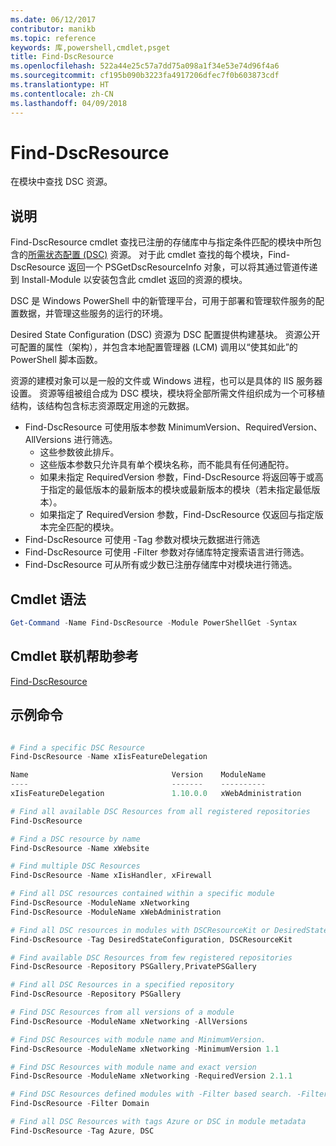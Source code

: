 ```yaml
---
ms.date: 06/12/2017
contributor: manikb
ms.topic: reference
keywords: 库,powershell,cmdlet,psget
title: Find-DscResource
ms.openlocfilehash: 522a44e25c57a7dd75a098a1f34e53e74d96f4a6
ms.sourcegitcommit: cf195b090b3223fa4917206dfec7f0b603873cdf
ms.translationtype: HT
ms.contentlocale: zh-CN
ms.lasthandoff: 04/09/2018
---
```

# <a name="find-dscresource"></a>Find-DscResource

在模块中查找 DSC 资源。

## <a name="description"></a>说明

Find-DscResource cmdlet 查找已注册的存储库中与指定条件匹配的模块中所包含的[所需状态配置 (DSC)](https://msdn.microsoft.com/PowerShell/dsc/overview) 资源。
对于此 cmdlet 查找的每个模块，Find-DscResource 返回一个 PSGetDscResourceInfo 对象，可以将其通过管道传递到 Install-Module 以安装包含此 cmdlet 返回的资源的模块。

DSC 是 Windows PowerShell 中的新管理平台，可用于部署和管理软件服务的配置数据，并管理这些服务的运行的环境。

Desired State Configuration (DSC) 资源为 DSC 配置提供构建基块。 资源公开可配置的属性（架构），并包含本地配置管理器 (LCM) 调用以“使其如此”的 PowerShell 脚本函数。

资源的建模对象可以是一般的文件或 Windows 进程，也可以是具体的 IIS 服务器设置。 资源等组被组合成为 DSC 模块，模块将全部所需文件组织成为一个可移植结构，该结构包含标志资源既定用途的元数据。

- Find-DscResource 可使用版本参数 MinimumVersion、RequiredVersion、AllVersions 进行筛选。
  - 这些参数彼此排斥。
  - 这些版本参数只允许具有单个模块名称，而不能具有任何通配符。
  - 如果未指定 RequiredVersion 参数，Find-DscResource 将返回等于或高于指定的最低版本的最新版本的模块或最新版本的模块（若未指定最低版本）。
  - 如果指定了 RequiredVersion 参数，Find-DscResource 仅返回与指定版本完全匹配的模块。
- Find-DscResource 可使用 -Tag 参数对模块元数据进行筛选
- Find-DscResource 可使用 -Filter 参数对存储库特定搜索语言进行筛选。
- Find-DscResource 可从所有或少数已注册存储库中对模块进行筛选。

## <a name="cmdlet-syntax"></a>Cmdlet 语法
```powershell
Get-Command -Name Find-DscResource -Module PowerShellGet -Syntax
```

## <a name="cmdlet-online-help-reference"></a>Cmdlet 联机帮助参考

[Find-DscResource](http://go.microsoft.com/fwlink/?LinkId=517196)

## <a name="example-commands"></a>示例命令
```powershell

# Find a specific DSC Resource
Find-DscResource -Name xIisFeatureDelegation

Name                                Version    ModuleName                          Repository
----                                -------    ----------                          ----------
xIisFeatureDelegation               1.10.0.0   xWebAdministration                  PSGallery

# Find all available DSC Resources from all registered repositories
Find-DscResource

# Find a DSC resource by name
Find-DscResource -Name xWebsite

# Find multiple DSC Resources
Find-DscResource -Name xIisHandler, xFirewall

# Find all DSC resources contained within a specific module
Find-DscResource -ModuleName xNetworking
Find-DscResource -ModuleName xWebAdministration

# Find all DSC resources in modules with DSCResourceKit or DesiredStateConfiguration
Find-DscResource -Tag DesiredStateConfiguration, DSCResourceKit

# Find available DSC Resources from few registered repositories
Find-DscResource -Repository PSGallery,PrivatePSGallery

# Find all DSC Resources in a specified repository
Find-DscResource -Repository PSGallery

# Find DSC Resources from all versions of a module
Find-DscResource -ModuleName xNetworking -AllVersions

# Find DSC Resources with module name and MinimumVersion.
Find-DscResource -ModuleName xNetworking -MinimumVersion 1.1

# Find DSC Resources with module name and exact version
Find-DscResource -ModuleName xNetworking -RequiredVersion 2.1.1

# Find DSC Resources defined modules with -Filter based search. -Filter searches in description and module names
Find-DscResource -Filter Domain

# Find all DSC Resources with tags Azure or DSC in module metadata
Find-DscResource -Tag Azure, DSC

```